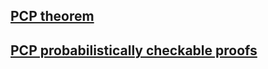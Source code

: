 ## [PCP theorem](https://en.wikipedia.org/wiki/PCP_theorem)

## [PCP probabilistically checkable proofs](https://en.wikipedia.org/wiki/Probabilistically_checkable_proof)

##
